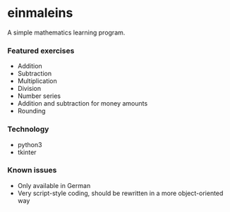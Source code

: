 # einmaleins
A simple mathematics learning program.

### Featured exercises
* Addition
* Subtraction
* Multiplication
* Division
* Number series
* Addition and subtraction for money amounts
* Rounding

### Technology
* python3
* tkinter

### Known issues
* Only available in German
* Very script-style coding, should be rewritten in a more object-oriented way